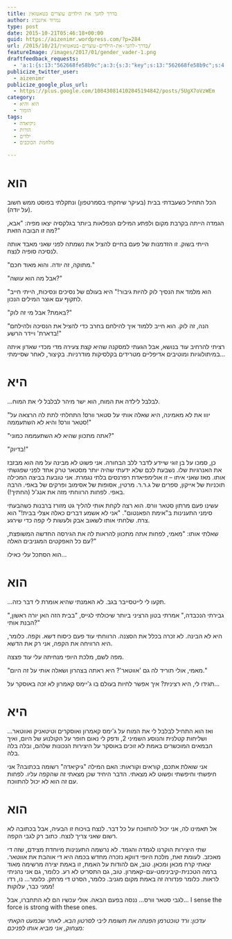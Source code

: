```yaml
---
title: בדרך לחנך את הילדים עוצרים בטאטואין
author: נמרוד איזנברג
type: post
date: 2015-10-21T05:46:18+00:00
guid: https://aizenimr.wordpress.com/?p=284
url: /2015/10/21/בדרך-לחנך-את-הילדים-עוצרים-בטאטואין/
featureImage: /images/2017/01/gender_vader-1.png
draftfeedback_requests:
  - 'a:1:{s:13:"562668fe58b9c";a:3:{s:3:"key";s:13:"562668fe58b9c";s:4:"time";s:10:"1445357822";s:7:"user_id";s:8:"91501967";}}'
publicize_twitter_user:
  - aizenimr
publicize_google_plus_url:
  - https://plus.google.com/108430814102045194842/posts/5UgX7oVzWEm
category:
  - הוא והיא
  - הומור
tags:
  - גיקיאדה
  - הורות
  - ילדים
  - מלחמת הכוכבים

---
```

# הוא

הכל התחיל כשעבדתי בבית (בעיקר שיחקתי בסמרטפון) ונתקלתי בפוסט ממש חשוב (על יודה).

הגמדה הייתה בקרבת מקום ולפתע המילים הנפלאות ביותר בגלקסיה יצאו מפיה: "אבא, מה זו הבובה הזאת?"

הייתי בשוק. זו הזדמנות של פעם בחיים להציל את נשמתה לפני שאני מאבד אותה לנסיכה סופיה לנצח.

"מתוקה, זה יודה. והוא מאוד חכם."

"אבל מה הוא עושה?"

"הוא מלמד את הנסיך לוק להיות גיבור!" היא בעולם של נסיכים ונסיכות, הייתי חייב לתקוף עם אוצר המילים הנכון.

"באמת? אבל מי זה לוק?"

"הנה, זה לוק. הוא חייב ללמוד איך להילחם בחרב כדי להציל את הנסיכה ולהילחם בדארת' ויידר הרשע!"

רציתי להרחיב עוד בנושא, אבל הגעתי למסקנה שהיא קצת צעירה מדי מכדי שאדון איתה במיתולוגיות ומוטיבים אדיפליים מטרידים בקלסיקות מודרניות. בקיצור, לאחר שסיימתי&#8230;

# היא

&#8230;לבלבל לילדה את המוח, הוא ישר מיהר לבלבל לי את המוח.

"יווו את לא מאמינה, היא שאלה אותי על סטאר וורס! התחלתי לתת לה הרצאה על סטאר וורס! והיא לא השתעממה!"

"אתה מתכוון שהיא לא השתעממה כמוני?"

"בדיוק!"

כן, סמכו על בן זוגי שיידע לדבר ללב הבחורה. אני פשוט לא מבינה על מה הוא מבזבז את האנרגיות שלו. נשבעת לכם שלא ידעתי שהיה יותר מסטאר טרק אחד לפני שפגשתי אותו. מאז שאני איתו &#8211; זו אולימפיאדת רפרנסים בלתי נגמרת. אני טובעת בביצה המכילה תוכניות של אייקון, ספרים של ג.ר.ר. מרטין, אסופות של אסימוב ופרקים של באפי. הרבה באפי. לפחות הרווחתי מזה את אנג'ל (החתיך!).

עשינו פעם מרתון סטאר וורס. הוא רצה לקחת אותי להליך גט מזורז ברבנות כשהבעתי סימני התענינות ב"אימת הפאנטום". "אני לא אשמע דברים כאלה אצלי בבית!" הוא צרח. שלחתי אותו לשאוב אבק ולעשות לי קפה כדי שירגע.

שאלתי אותו: "מאמי, לפחות אתה מתכוון להראות לה את הגירסה החדשה המשופצת, עם כל האפקטים המגניבים האלה?"

הוא הסתכל עלי כאילו…

# הוא

…תקעו לי לייטסייבר בגב. לא האמנתי שהיא אומרת לי דבר כזה.

"גבירתי הנכבדה," אמרתי בטון הרציני ביותר שיכולתי לגייס, "בבית הזה האן יורה ראשון, הבנת אותי?"

היא לא הבינה. לא זכרה בכלל את הסצנה. הרווחתי עוד פעם כיסוח דשא. וקפה. כלומר, היא הרוויחה את הקפה, אני רק את הדשא.

מפה לשם, מלכת היופי מנחיתה עלי עוד פצצה.

"מאמי, אולי תוריד לה גם 'אווטאר'? היא ראתה בצהרון ושאלה אותי על זה היום."

תגידו לי, היא רצינית? איך אפשר לחיות בעולם בו ג'יימס קאמרון לא זכה באוסקר על…

# היא

&#8230;ואז הוא התחיל לבלבל לי את המוח על ג'ימס קאמרון ואוסקרים וטיטאניק ואווטאר ושליחות קטלנית והנוסע השמיני 2, ודפק לי נאום חופר על הקולנוע של היום, ואיך הבמאים המוכשרים באמת לא זוכים באוסקר על היצירות הנכונות שלהם, ובלה בלה בלה.

אני שואלת אתכם, קוראים וקוראות: האם המילה "גיקיאדה" רשומה בכתובה? אני חיפשתי וחיפשתי ופשוט לא מצאתי. הדבר היחיד שכן מצאתי זה שהקפה עליו. לפחות עם זה הוא לא יכול להתווכח.

# הוא

אל תאמינו לה, אני יכול להתווכח על כל דבר. לנצח בויכוח זו הבעיה, אבל בכתובה לא רשום שאני צריך לנצח. כתוב רק לגבי הקפה.

שתי היצירות הוקרנו לגמדה והגמד. לא נרשמה התענינות מיוחדת מצידם, שזה די מאכזב. לעומת זאת, מלכת היופי דווקא נזכרה מחדש בכמה היא די אוהבת את אווטאר. יצאתי קרח מכאן ומכאן. טוב, אם להודות על האמת, זו באמת יצירה מרשימה מאוד ברמה הטכנית-קיבינימט-עם-קאמרון. טוב, גם התסריט לא רע. כלומר, גם אני נהניתי לראות. כלומר פנדורה זה באמת מקום מגניב. כלומר, הסרט די מרתק. כלומר&#8230; נו, רדו ממני כבר, עלוקות!

לגבי סטאר וורס&#8230; ננסה בפעם הבאה. אולי עכשיו הם לא התחברו, אבל&#8230; I sense the force is strong with these ones.

_עדכון: ורד טוכטרמן הפנתה את תשומת ליבי לסרטון הבא. לאחר שכמעט הקאתי מצחוק, אני מביא אותו לפניכם:_